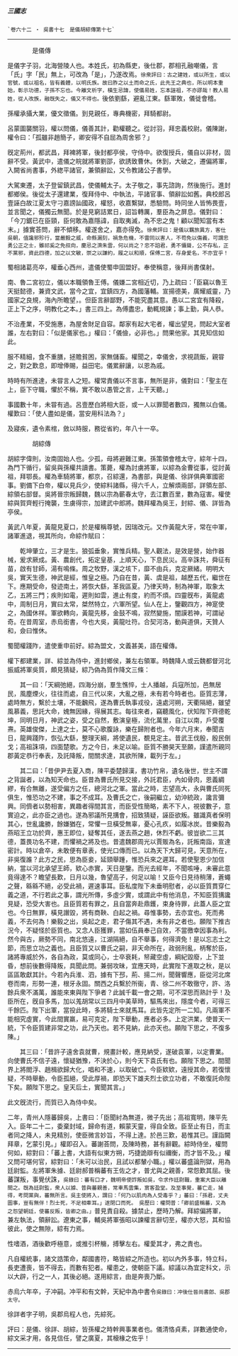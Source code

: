 

##### 三國志
	`卷六十二 ‧ 吳書十七　是儀胡綜傳第十七`

* * *

　　　　是儀傳

是儀字子羽，北海營陵人也。本姓氏，初為縣吏，後仕郡，郡相孔融嘲儀，言「氏」字「民」無上，可改為「是」，乃遂改焉。`徐衆評曰：古之建姓，或以所生，或以官號，或以祖名，皆有義體，以明氏族。故曰胙之以土而命之氏，此先王之典也，所以明本重始，彰示功德，子孫不忘也。今離文析字，橫生忌諱，使儀易姓，忘本誣祖，不亦謬哉！教人易姓，從人改族，融旣失之，儀又不得也。`後依劉繇，避亂江東。繇軍敗，儀徙會稽。

孫權承攝大業，優文徵儀。到見親任，專典機密，拜騎都尉。

呂蒙圖襲關羽，權以問儀，儀善其計，勸權聽之。從討羽，拜忠義校尉。儀陳謝，權令曰：「孤雖非趙簡子，卿安得不自屈為周舍邪？」

旣定荊州，都武昌，拜裨將軍，後封都亭侯，守侍中。欲復授兵，儀自以非材，固辭不受。黃武中，遣儀之皖就將軍劉邵，欲誘致曹休。休到，大破之，遷偏將軍，入闕省尚書事，外緫平諸官，兼領辭訟，又令教諸公子書學。

大駕東遷，太子登留鎮武昌，使儀輔太子。太子敬之，事先諮詢，然後施行。進封都鄉侯。後從太子還建業，復拜侍中、中執法，平諸官事、領辭訟如舊。典校郎呂壹誣白故江夏太守刁嘉謗訕國政，權怒，收嘉繫獄，悉驗問。時同坐人皆怖畏壹，並言聞之，儀獨云無聞。於是見窮詰累日，詔旨轉厲，羣臣為之屏息。儀對曰：「今刀鋸已在臣頸，臣何敢為嘉隱諱，自取夷滅，為不忠之鬼！顧以聞知當有本末。」據實荅問，辭不傾移。權遂舍之，嘉亦得免。`徐衆評曰：是儀以羈旅異方，客仕吳朝，值讒邪殄行，當嚴毅之威，命縣漏刻，禍急危機，不雷同以害人，不苟免以傷義，可謂忠勇公正之士，雖祁奚之免叔向，慶忌之濟朱雲，何以尚之？忠不諂君，勇不懾聳，公不存私，正不黨邪，資此四德，加之以文敏，崇之以謙約，履之以和順，保傅二宮，存身愛名，不亦宜乎！`

蜀相諸葛亮卒，權垂心西州，遣儀使蜀申固盟好。奉使稱意，後拜尚書僕射。

南、魯二宮初立，儀以本職領魯王傅。儀嫌二宮相近切，乃上疏曰：「臣竊以魯王天挺懿德，兼資文武，當今之宜，宜鎮四方，為國藩輔。宣揚德美，廣耀威靈，乃國家之良規，海內所瞻望，。但臣言辭鄙野，不能究盡其意。愚以二宮宜有降殺，正上下之序，明教化之本。」書三四上。為傅盡忠，動輒規諫；事上勤，與人恭。

不治產業，不受施惠，為屋舍財足自容。鄰家有起大宅者，權出望見，問起大室者誰，左右對曰：「似是儀家也。」權曰：「儀儉，必非也。」問果他家。其見知信如此。

服不精細，食不重膳，拯贍貧困，家無儲畜。權聞之，幸儀舍，求視蔬飯，親甞之，對之歎息，即增俸賜，益田宅。儀累辭讓，以恩為戚。

時時有所進達，未甞言人之短。權常責儀以不言事，無所是非，儀對曰：「聖主在上，臣下守職，懼於不稱，實不敢以愚管之言，上干天聽。」

事國數十年，未甞有過。呂壹歷白將相大臣，或一人以罪聞者數四，獨無以白儀。權歎曰：「使人盡如是儀，當安用科法為？」

及寢疾，遺令素棺，斂以時服，務從省約，年八十一卒。

　　　　胡綜傳

胡綜字偉則，汝南固始人也。少孤，母將避難江東。孫策領會稽太守，綜年十四，為門下循行，留吳與孫權共讀書。策薨，權為討虜將軍，以綜為金曹從事，從討黃祖，拜鄂長。權為車騎將軍，都京，召綜還，為書部，與是儀、徐詳俱典軍國密事。劉備下白帝，權以見兵少，使綜料諸縣，得六千人，立解煩兩部，詳領左部、綜領右部督。吳將晉宗叛歸魏，魏以宗為蘄春太守，去江數百里，數為寇害。權使綜與賀齊輕行掩襲，生虜得宗，加建武中郎將。魏拜權為吳王，封綜、儀、詳皆為亭侯。

黃武八年夏，黃龍見夏口，於是權稱尊號，因瑞改元。又作黃龍大牙，常在中軍，諸軍進退，視其所向，命綜作賦曰：

　　乾坤肇立，三才是生。狼弧垂象，實惟兵精。聖人觀法，是效是營，始作器械，爰求厥成。黃、農創代，拓定皇基，上順天心，下息民災。高辛誅共，舜征有苗，啟有甘師，湯有鳴條。周之牧野，漢之垓下，靡不由兵，克定厥緒。明明大吳，實天生德，神武是經，惟皇之極。乃自在昔，黃、虞是祖，越歷五代，繼世在下。應期受命，發迹南土，將恢大繇，革我區夏。乃律天時，制為神軍，取象太乙，五將三門；疾則如電，遲則如雲，進止有度，約而不煩。四靈旣布，黃龍處中，周制日月，實曰太常，桀然特立，六軍所望。仙人在上，鑒觀四方，神寔使之，為國休祥。軍欲轉向，黃龍先移，金鼓不鳴，寂然變施，闇謨若神，可謂祕奇。在昔周室，赤烏銜書，今也大吳，黃龍吐符。合契河洛，動與道俱，天贊人和，僉曰惟休。

蜀聞權踐阼，遣使重申前好。綜為盟文，文義甚美，語在權傳。

權下都建業，詳、綜並為侍中，進封鄉侯，兼左右領軍。時魏降人或云魏都督河北振威將軍吳質，頗見猜疑，綜乃偽為質作降文三條：

　　其一曰：「天綱弛絕，四海分崩，羣生憔悴，士人播越，兵寇所加，邑無居民，風塵煙火，往往而處，自三代以來，大亂之極，未有若今時者也。臣質志薄，處時無方，繫於土壤，不能飜飛，遂為曹氏執事戎役，遠處河朔，天衢隔絕，雖望風慕義，思託大命，媿無因緣，得展其志。每往來者，竊聽風化，伏知陛下齊德乾坤，同明日月，神武之姿，受之自然，敷演皇極，流化萬里，自江以南，戶受覆燾。英雄俊傑，上達之士，莫不心歌腹詠，樂在歸附者也。今年六月末，奉聞吉日，龍興踐阼，恢弘大繇，整理天綱，將使遺民，覩見定主。昔武王伐殷，殷民倒戈；高祖誅項，四面楚歌。方之今日，未足以喻。臣質不勝昊天至願，謹遣所親同郡黃定恭行奉表，及託降叛，間關求達，其欲所陳，載列于左。」

　　其二曰：「昔伊尹去夏入商，陳平委楚歸漢，書功竹帛，遺名後世，世主不謂之背誕者，以為知天命也。臣昔為曹氏所見交接，外託君臣，內如骨肉，恩義綢繆，有合無離，遂受偏方之任，總河北之軍。當此之時，志望高大，永與曹氏同死俱生，惟恐功之不建，事之不成耳。及曹氏之亡，後嗣繼立，幼沖統政，讒言彌興。同儕者以勢相害，異趣者得間其言，而臣受性簡略，素不下人，視彼數子，意實迫之，此亦臣之過也。遂為邪議所見搆會，招致猜疑，誣臣欲叛。雖識真者保明其心，世亂讒勝，餘嫌猶在，常懼一旦橫受無辜，憂心孔疚，如履冰炭。昔樂毅為燕昭王立功於齊，惠王即位，疑奪其任，遂去燕之趙，休烈不虧。彼豈欲二三其德，蓋畏功名不建，而懼禍之將及也。昔遣魏郡周光以賈販為名，託叛南詣，宣達密計。時以倉卒，未敢便有章表，使光口傳而已。以為天下大歸可見，天意所在，非吳復誰？此方之民，思為臣妾，延頸舉踵，惟恐兵來之遲耳。若使聖恩少加信納，當以河北承望王師，欵心赤實，天日是鑒。而光去經年，不聞咳唾，未審此意竟得達不？瞻望長歎，日月以幾，魯望高子，何足以喻！又臣今日見待稍薄，蒼蠅之聲，緜緜不絕，必受此禍，遲速事耳。臣私度陛下未垂明慰者，必以臣質貫穿仁義之道，不行若此之事，謂光所傳，多虛少實，或謂此中有他消息，不知臣質搆讒見疑，恐受大害也。且臣質若有罪之，且自當奔赴鼎鑊，束身待罪，此蓋人臣之宜也。今日無罪，橫見譖毀，將有商鞅、白起之禍。尋惟事勢，去亦宜也。死而弗義，不去何為！樂毅之出，吳起之走，君子傷其不遇，未有非之者也。願陛下推古況今，不疑怪於臣質也。又念人臣獲罪，當如伍員奉己自效，不當徼幸因事為利。然今與古，厥勢不同，南北悠遠，江湖隔絕，自不舉事，何得濟免！是以忘志士之節，而思立功之義也。且臣質又以曹氏之嗣，非天命所在，政弱刑亂，柄奪於臣，諸將專威於外，各自為政，莫或同心，士卒衰耗，帑藏空虛，綱紀毀廢，上下並昏，想前後數得降叛，具聞此問。兼弱攻昧，宜應天時，此實陛下進取之秋，是以區區敢獻其計。今若內兵淮、泗，據有下邳，荊、揚二州，聞聲響應，臣從河北席卷而南，形勢一連，根牙永固。關西之兵繫於所衞，青、徐二州不敢徹守，許、洛餘兵衆不滿萬，誰能來東與陛下爭者？此誠千載一會之期，可不深思而熟計乎！及臣所在，旣自多馬，加以羗胡常以三四月中美草時，驅馬來出，隱度今者，可得三千餘匹。陛下出軍，當投此時，多將騎士來就馬耳。此皆先定所一二知。凡兩軍不能相究虛實，今此間實羸，易可克定，陛下舉動，應者必多。上定洪業，使普天一統，下令臣質建非常之功，此乃天也。若不見納，此亦天也。願陛下思之，不復多陳。」

　　其三曰：「昔許子遠舍袁就曹，規畫計較，應見納受，遂破袁軍，以定曹業。向使曹氏不信子遠，懷疑猶豫，不決於心，則今天下袁氏有也。願陛下思之。間聞界上將閻浮、趙楫欲歸大化，唱和不速，以取破亡。今臣欵欵，遠授其命，若復懷疑，不時舉動，令臣孤絕，受此厚禍，即恐天下雄夫烈士欲立功者，不敢復託命陛下矣。願陛下思之。皇天后土，實聞其言。」

此文旣流行，而質已入為侍中矣。

二年，青州人隱蕃歸吳，上書曰：「臣聞紂為無道，微子先出；高祖寬明，陳平先入。臣年二十二，委棄封域，歸命有道，賴蒙天靈，得自全致。臣至止有日，而主者同之降人，未見精別，使臣微言妙旨，不得上達。於邑三歎，曷惟其已。謹詣闕拜章，乞蒙引見。」權即召入。蕃謝荅問，及陳時務，甚有辭觀。綜時侍坐，權問何如，綜對曰：「蕃上書，大語有似東方朔，巧捷詭辯有似禰衡，而才皆不及。」權又問可堪何官，綜對曰：「未可以治民，且試以都輦小職。」權以蕃盛論刑獄，用為廷尉監。左將軍朱據、廷尉郝普稱蕃有王佐之才，普尤與之親善，常怨歎其屈。後蕃謀叛，事覺伏誅，`吳錄曰：蕃有口才，魏明帝使詐叛如吳，令求作廷尉職，重案大臣以離間之。旣為廷尉監，衆人以據、普與蕃親善，常車馬雲集，賔客盈堂。及至事覺，蕃亡走，捕得，考問黨與，蕃無所言。吳主使將入，謂曰：「何乃以肌肉為人受毒乎？」蕃曰：「孫君，丈夫圖事，豈有無伴！烈士死，不足相牽耳。」遂閉口而死。　吳歷曰：權問普：「卿前盛稱蕃，又為之怨望朝廷，使蕃反叛，皆卿之由。」`普見責自殺。據禁止，歷時乃解。拜綜偏將軍，兼左執法，領辭訟。遼東之事，輔吳將軍張昭以諫權言辭切至，權亦大怒，其和協彼此，使之無隙，綜有力焉。

性嗜酒，酒後歡呼極意，或推引杯觴，搏擊左右。權愛其才，弗之責也。

凡自權統事，諸文誥策命，鄰國書符，略皆綜之所造也。初以內外多事，特立科，長吏遭喪，皆不得去，而數有犯者。權患之，使朝臣下議。綜議以為宜定科文，示以大辟，行之一人，其後必絕。遂用綜言，由是奔喪乃斷。

赤烏六年卒，子冲嗣。冲平和有文幹，天紀中為中書令`吳錄曰：冲後仕晉尚書郎、吳郡太守。`

徐詳者字子明，吳郡烏程人也，先綜死。

評曰：是儀、徐詳、胡綜，皆孫權之時幹興事業者也。儀清恪貞素，詳數通使命，綜文采才用，各見信任，譬之廣夏，其榱椽之佐乎！

* * *


